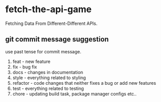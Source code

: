# fetch-the-api-game
Fetching Data From Different-Different APIs.

## git commit message suggestion
use past tense for commit message.
1. feat     - new feature
2. fix      - bug fix
3. docs     - changes in documentation
4. style    - everything related to styling
5. refactor - code changes that neither fixes a bug or add new features
6. test     - everything related to testing
7. chore    - updating build task, package manager configs etc..